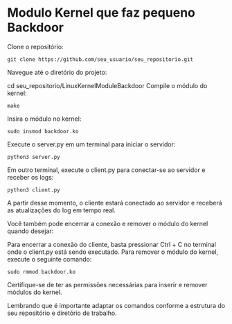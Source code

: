 # Modulo Kernel que faz pequeno Backdoor

Clone o repositório:

```
git clone https://github.com/seu_usuario/seu_repositorio.git
```
Navegue até o diretório do projeto:

cd seu_repositorio/LinuxKernelModuleBackdoor
Compile o módulo do kernel:
```
make
```
Insira o módulo no kernel:

```
sudo insmod backdoor.ko
```

Execute o server.py em um terminal para iniciar o servidor:
```
python3 server.py
```
Em outro terminal, execute o client.py para conectar-se ao servidor e receber os logs:
```
python3 client.py
```
A partir desse momento, o cliente estará conectado ao servidor e receberá as atualizações do log em tempo real.

Você também pode encerrar a conexão e remover o módulo do kernel quando desejar:

Para encerrar a conexão do cliente, basta pressionar Ctrl + C no terminal onde o client.py está sendo executado.
Para remover o módulo do kernel, execute o seguinte comando:
```
sudo rmmod backdoor.ko
```
Certifique-se de ter as permissões necessárias para inserir e remover módulos do kernel.

Lembrando que é importante adaptar os comandos conforme a estrutura do seu repositório e diretório de trabalho.
